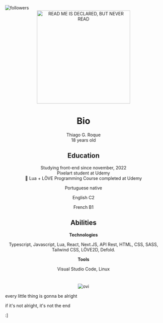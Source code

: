 <img alt="followers" title="Follow me on Github" src="https://img.shields.io/github/followers/azbito?color=236ad3&style=for-the-badge&logo=github&label=Follow"/>

<div align="center">
  
<img src="https://user-images.githubusercontent.com/101950809/234441865-381eaf62-d8d1-4252-9286-b9ff4e9bc5b0.png" alt="READ ME IS DECLARED, BUT NEVER READ" width="300"/>

# Bio

<link rel="stylesheet" href="https://cdn.jsdelivr.net/gh/devicons/devicon@v2.15.1/devicon.min.css">
Thiago G. Roque
<br />
18 years old

## Education

Studying front-end since november, 2022
<br />
Pixelart student at Udemy
<br />
📜 Lua + LÖVE Programming Course completed at Udemy

  <p>Portuguese native</p>
  <p>English C2</p>
  <p>French B1</p>
  
## Abilities
<div>
  <strong>Technologies</strong>
  <p>Typescript, Javascript, Lua, React, Next.JS, API Rest, HTML, CSS, SASS, Tailwind CSS, LÖVE2D, Defold.</p>
  <strong>Tools</strong>
  <p>Visual Studio Code, Linux</p>
</div>
  
#
  
<div>
<img src="https://github-readme-stats.vercel.app/api/top-langs?username=azbito&show_icons=true&locale=en&layout=compact&theme=tokyonight" alt="ovi" />
</div>

</div>

every little thing is gonna be alright
<p>if it's not alright, it's not the end</p>
<p>:]</p>
